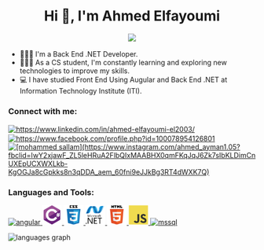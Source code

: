 <h1 align="center">Hi 👋, I'm Ahmed Elfayoumi</h1></h3>


<!-- Typing SVG by DenverCoder1 - https://github.com/DenverCoder1/readme-typing-svg -->
<p align="center">
  <a href="https://github.com/DenverCoder1/readme-typing-svg">
    <img src="https://readme-typing-svg.herokuapp.com/?lines=Back%20End%20.NET%20Developer&font=Fira%20Code&center=true&width=440&height=45&color=f75c7e&vCenter=true&size=22">
  </a>
</p>


- 👨🏿‍💻 I'm a Back End .NET Developer.
- 👨🏼‍🎓 As a CS student, I'm constantly learning and exploring new technologies to improve my skills.
- 💻 I have studied Front End Using Augular and Back End .NET at Information Technology Institute (ITI).

<h3 align="left">Connect with me:</h3>
<p align="left">
<a href="https://www.linkedin.com/in/ahmed-elfayoumi-el2003/" target="blank"><img align="center" src="https://raw.githubusercontent.com/rahuldkjain/github-profile-readme-generator/master/src/images/icons/Social/linked-in-alt.svg" alt="https://www.linkedin.com/in/ahmed-elfayoumi-el2003/" height="30" width="40" /></a>
<a href="https://www.facebook.com/profile.php?id=100078954126801" target="blank"><img align="center" src="https://raw.githubusercontent.com/rahuldkjain/github-profile-readme-generator/master/src/images/icons/Social/facebook.svg" alt="https://www.facebook.com/profile.php?id=100078954126801" height="30" width="40" /></a>
<a href="https://www.instagram.com/ahmed_ayman1.05?fbclid=IwY2xjawF_ZL5leHRuA2FlbQIxMAABHX0qmFKqJqJ6Zk7sIbKLDimCnUXEpUCXWXLkb-KgOGJa8cGpkks8n3qDDA_aem_60fni9eJJkBg3RT4dWXK7Q" target="blank">
    <img align="center" src="https://raw.githubusercontent.com/rahuldkjain/github-profile-readme-generator/master/src/images/icons/Social/instagram.svg" alt="[mohammed sallam](https://www.instagram.com/ahmed_ayman1.05?fbclid=IwY2xjawF_ZL5leHRuA2FlbQIxMAABHX0qmFKqJqJ6Zk7sIbKLDimCnUXEpUCXWXLkb-KgOGJa8cGpkks8n3qDDA_aem_60fni9eJJkBg3RT4dWXK7Q)" height="30" width="40" />
</a>


<h3 align="left">Languages and Tools:</h3>
<p align="left"> <a href="https://angular.io" target="_blank" rel="noreferrer"> <img src="https://angular.io/assets/images/logos/angular/angular.svg" alt="angular" width="40" height="40"/> </a>  <a href="https://www.w3schools.com/cs/" target="_blank" rel="noreferrer"> <img src="https://raw.githubusercontent.com/devicons/devicon/master/icons/csharp/csharp-original.svg" alt="csharp" width="40" height="40"/> </a> <a href="https://www.w3schools.com/css/" target="_blank" rel="noreferrer"> <img src="https://raw.githubusercontent.com/devicons/devicon/master/icons/css3/css3-original-wordmark.svg" alt="css3" width="40" height="40"/> </a> <a href="https://dotnet.microsoft.com/" target="_blank" rel="noreferrer"> <img src="https://raw.githubusercontent.com/devicons/devicon/master/icons/dot-net/dot-net-original-wordmark.svg" alt="dotnet" width="40" height="40"/> </a> <a href="https://www.w3.org/html/" target="_blank" rel="noreferrer"> <img src="https://raw.githubusercontent.com/devicons/devicon/master/icons/html5/html5-original-wordmark.svg" alt="html5" width="40" height="40"/> </a> <a href="https://developer.mozilla.org/en-US/docs/Web/JavaScript" target="_blank" rel="noreferrer"> <img src="https://raw.githubusercontent.com/devicons/devicon/master/icons/javascript/javascript-original.svg" alt="javascript" width="40" height="40"/> </a> <a href="https://www.microsoft.com/en-us/sql-server" target="_blank" rel="noreferrer"> <img src="https://www.svgrepo.com/show/303229/microsoft-sql-server-logo.svg" alt="mssql" width="40" height="40"/> </a> </p>

<div align="left">
 
  <img src="https://github-readme-stats.vercel.app/api/top-langs?username=ahmedelfayoumi2000&locale=en&hide_title=false&layout=compact&card_width=320&langs_count=5&theme=dracula&hide_border=false&order=2" height="150" alt="languages graph"  />
</div>

###
